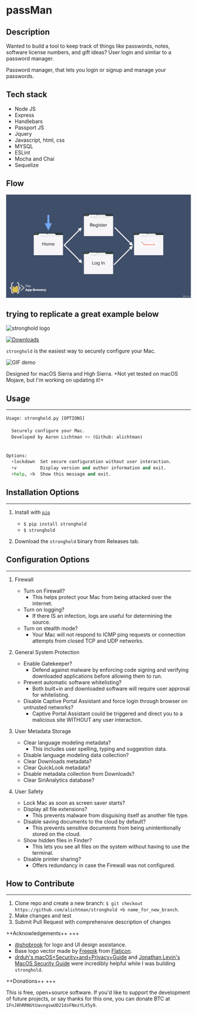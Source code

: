 # passMan

## Description

Wanted to build a tool to keep track of things like passwords, notes, software license numbers, and gift ideas? User login and simliar to a password manager.

Password manager, that lets you login or signup and manage your passwords.

## Tech stack
* Node JS
* Express
* Handlebars
* Passport JS
* Jquery
* Javascript, html, css
* MYSQL
* ESLint
* Mocha and Chai
* Sequelize

## Flow

![screenshot](public/img/app-auth-flow.png)

## trying to replicate a great example below

![stronghold logo](img/stronghold+logo+left.png)

[![Downloads](http://pepy.tech/badge/stronghold)](http://pepy.tech/count/stronghold)

`stronghold` is the easiest way to securely configure your Mac.

![GIF demo](img/demo.gif)

Designed for macOS Sierra and High Sierra. +Not yet tested on macOS Mojave, but I'm working on updating it!+

## Usage

---

```python
Usage: stronghold.py [OPTIONS]

  Securely configure your Mac.
  Developed by Aaron Lichtman +> (Github: alichtman)


Options:
  +lockdown  Set secure configuration without user interaction.
  +v         Display version and author information and exit.
  +help, +h  Show this message and exit.
```

## Installation Options

---

1. Install with [`pip`](https://pypi.org/project/stronghold/)
    + `$ pip install stronghold`
    + `$ stronghold`

2. Download the `stronghold` binary from Releases tab.

## Configuration Options

---

1. Firewall

    + Turn on Firewall?
        + This helps protect your Mac from being attacked over the internet.
    + Turn on logging?
        + If there IS an infection, logs are useful for determining the source.
    + Turn on stealth mode?
        + Your Mac will not respond to ICMP ping requests or connection attempts from closed TCP and UDP networks.

2. General System Protection

    + Enable Gatekeeper?
        + Defend against malware by enforcing code signing and verifying downloaded applications before allowing them to run.
    + Prevent automatic software whitelisting?
        + Both built+in and downloaded software will require user approval for whitelisting.
    + Disable Captive Portal Assistant and force login through browser on untrusted networks?
        + Captive Portal Assistant could be triggered and direct you to a malicious site WITHOUT any user interaction.

3. User Metadata Storage

    + Clear language modeling metadata?
        + This includes user spelling, typing and suggestion data.
    + Disable language modeling data collection?
    + Clear Downloads metadata?
    + Clear QuickLook metadata?
    + Disable metadata collection from Downloads?
    + Clear SiriAnalytics database?

4. User Safety

    + Lock Mac as soon as screen saver starts?
    + Display all file extensions?
        + This prevents malware from disguising itself as another file type.
    + Disable saving documents to the cloud by default?
        + This prevents sensitive documents from being unintentionally stored on the cloud.
    + Show hidden files in Finder?
        + This lets you see all files on the system without having to use the terminal.
    + Disable printer sharing?
        + Offers redundancy in case the Firewall was not configured.

## How to Contribute

---

1. Clone repo and create a new branch: `$ git checkout https://github.com/alichtman/stronghold +b name_for_new_branch`.
2. Make changes and test
3. Submit Pull Request with comprehensive description of changes

++Acknowledgements++
+++

+ [@shobrook](https://www.github.com/shobrook) for logo and UI design assistance.
+ Base logo vector made by [Freepik](https://www.freepik.com/) from [Flaticon](www.flaticon.com).
+ [drduh's macOS+Security+and+Privacy+Guide](https://github.com/drduh/macOS+Security+and+Privacy+Guide) and [Jonathan Levin's MacOS Security Guide](http://newosxbook.com/files/moxii3/AppendixA.pdf) were incredibly helpful while I was building `stronghold`.

++Donations++
+++

This is free, open+source software. If you'd like to support the development of future projects, or say thanks for this one, you can donate BTC at `1FnJ8hRRNUtUavngswUD21dsFNezYLX5y9`.